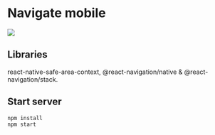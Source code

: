 # Navigate mobile

<img src="https://i.imgur.com/mJXeXSe.jpg" />

## Libraries

react-native-safe-area-context, @react-navigation/native & @react-navigation/stack.

## Start server

```bash
npm install
npm start
```

